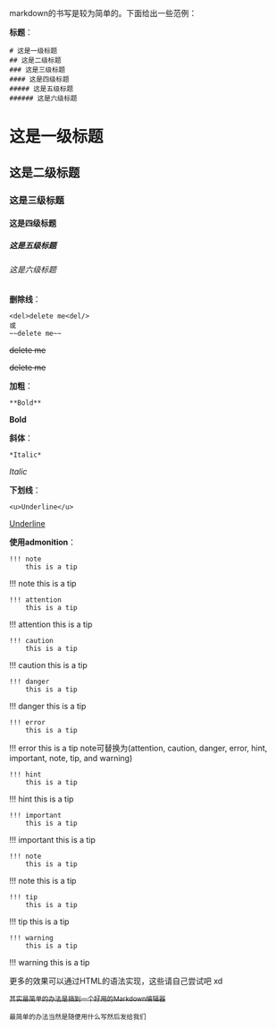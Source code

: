 markdown的书写是较为简单的。下面给出一些范例：

**标题**：

```
# 这是一级标题
## 这是二级标题
### 这是三级标题
#### 这是四级标题
##### 这是五级标题
###### 这是六级标题
```

# 这是一级标题

## 这是二级标题

### 这是三级标题

#### 这是四级标题

##### 这是五级标题

###### 这是六级标题

**删除线**：

```
<del>delete me<del/>
或
~~delete me~~
```

<del>delete me<del/>

~~delete me~~

**加粗**：

```
**Bold**
```

**Bold** 

**斜体**：

```
*Italic*
```

*Italic*

**下划线**：

```
<u>Underline</u>
```

<u>Underline</u>

**使用admonition**：

```
!!! note
    this is a tip
```

!!! note
    this is a tip

```
!!! attention
    this is a tip
```

!!! attention
    this is a tip

```
!!! caution
    this is a tip
```

!!! caution
    this is a tip

```
!!! danger
    this is a tip
```

!!! danger
    this is a tip

```
!!! error
    this is a tip
```

!!! error
    this is a tip
note可替换为(attention, caution, danger, error, hint,
 important, note, tip, and warning)

```
!!! hint
    this is a tip
```

!!! hint
    this is a tip

```
!!! important
    this is a tip
```

!!! important
    this is a tip

```
!!! note
    this is a tip
```

!!! note
    this is a tip

```
!!! tip
    this is a tip
```

!!! tip
    this is a tip

```
!!! warning
    this is a tip
```

!!! warning
    this is a tip


更多的效果可以通过HTML的语法实现，这些请自己尝试吧 xd

~~<sup>其实最简单的办法是搞到一个好用的Markdown编辑器</sup>~~

<sup>最简单的办法当然是随便用什么写然后发给我们</sup>